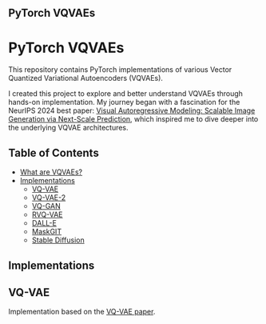 ## PyTorch VQVAEs

# PyTorch VQVAEs

This repository contains PyTorch implementations of various Vector Quantized Variational Autoencoders (VQVAEs).

I created this project to explore and better understand VQVAEs through hands-on implementation. My journey began with a fascination for the NeurIPS 2024 best paper: [Visual Autoregressive Modeling: Scalable Image Generation via Next-Scale Prediction](https://arxiv.org/abs/2404.02905), which inspired me to dive deeper into the underlying VQVAE architectures.


## Table of Contents
  * [What are VQVAEs?](#what-are-vqvaes)
  * [Implementations](#implementations)
    + [VQ-VAE](#vq-vae)
    + [VQ-VAE-2](#vq-vae-2)
    + [VQ-GAN](#vq-gan)
    + [RVQ-VAE](#rvq-vae)
    + [DALL-E](#dall-e)
    + [MaskGIT](#maskgit)
    + [Stable Diffusion](#stable-diffusion)


## Implementations

## VQ-VAE

Implementation based on the [VQ-VAE paper](https://arxiv.org/abs/1711.00937).
